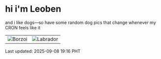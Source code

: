 # hi i'm Leoben

and i like dogs—so have some random dog pics that change whenever my CRON feels like it

|  |  |
|--------|----------|
| ![Borzoi](https://random-dog-vercel.vercel.app/api/random-borzoi?v=1757330206) | ![Labrador](https://random-dog-vercel.vercel.app/api/random-labrador?v=1757330206) |

Last updated: 2025-09-08 19:16 PHT

